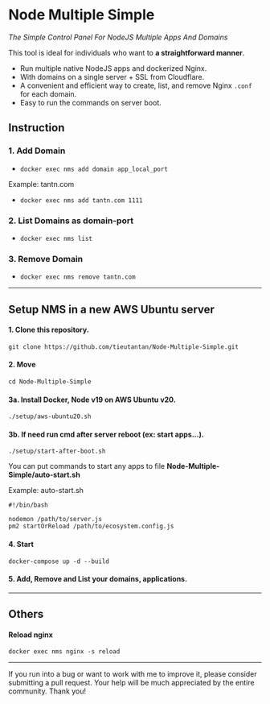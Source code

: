 # Node Multiple Simple

*The Simple Control Panel For NodeJS Multiple Apps And Domains*

This tool is ideal for individuals who want to **a straightforward manner**.

- Run multiple native NodeJS apps and dockerized Nginx.
- With domains on a single server + SSL from Cloudflare.
- A convenient and efficient way to create, list, and remove Nginx `.conf` for each domain.
- Easy to run the commands on server boot.

## Instruction

### 1. Add Domain
- `docker exec nms add domain app_local_port`

Example: tantn.com

- `docker exec nms add tantn.com 1111`

### 2. List Domains as domain-port
- `docker exec nms list`

### 3. Remove Domain
- `docker exec nms remove tantn.com`

----

## Setup NMS in a new AWS Ubuntu server

#### 1. Clone this repository.
`git clone https://github.com/tieutantan/Node-Multiple-Simple.git`

#### 2. Move
`cd Node-Multiple-Simple`

#### 3a. Install Docker, Node v19 on AWS Ubuntu v20.
`./setup/aws-ubuntu20.sh`

#### 3b. If need run cmd after server reboot (ex: start apps...).

`./setup/start-after-boot.sh`

You can put commands to start any apps to file **Node-Multiple-Simple/auto-start.sh**

Example: auto-start.sh

```
#!/bin/bash

nodemon /path/to/server.js
pm2 startOrReload /path/to/ecosystem.config.js
```

#### 4. Start
`docker-compose up -d --build`

#### 5. Add, Remove and List your domains, applications.

----

## Others

#### Reload nginx
`docker exec nms nginx -s reload`

----

If you run into a bug or want to work with me to improve it, 
please consider submitting a pull request. 
Your help will be much appreciated by the entire community. Thank you!